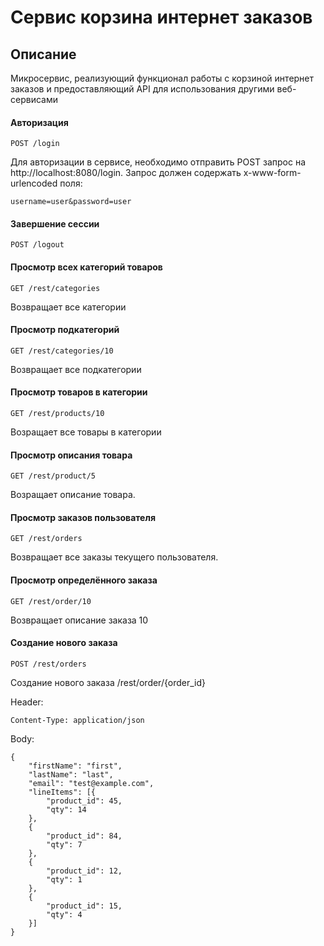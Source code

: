 # Сервис корзина интернет заказов
## Описание

Микросервис, реализующий функционал работы с корзиной интернет заказов и предоставляющий API для использования другими веб-сервисами 


#### Авторизация 

    POST /login
    
Для авторизации в сервисе, необходимо отправить POST запрос на http://localhost:8080/login.
Запрос должен содержать x-www-form-urlencoded поля:
```
username=user&password=user
```


#### Завершение сессии  
    POST /logout
    

#### Просмотр всех категорий товаров 
    GET /rest/categories

Возвращает все категории
#### Просмотр подкатегорий
    GET /rest/categories/10

Возвращает все подкатегории
#### Просмотр товаров в категории 
    GET /rest/products/10

Возращает все товары в категории

#### Просмотр описания товара 
    GET /rest/product/5

Возращает описание товара.

#### Просмотр заказов пользователя 
    GET /rest/orders

Возвращает все заказы текущего пользователя.

#### Просмотр определённого заказа 
    GET /rest/order/10

Возвращает описание заказа 10

#### Создание нового заказа 
    POST /rest/orders

Создание нового заказа /rest/order/{order_id}

Header:
```
Content-Type: application/json
```
Body:
```
{
    "firstName": "first",
    "lastName": "last",
    "email": "test@example.com",
    "lineItems": [{
        "product_id": 45,
        "qty": 14
    },
    {
        "product_id": 84,
        "qty": 7
    },
    {
        "product_id": 12,
        "qty": 1
    },
    {
        "product_id": 15,
        "qty": 4
    }]
}

```
